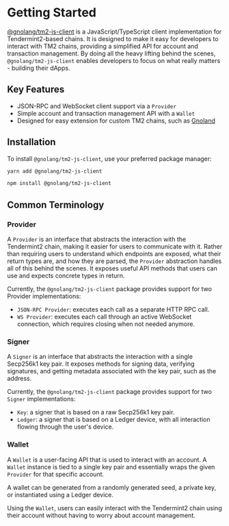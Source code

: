 # Getting Started

[@gnolang/tm2-js-client](https://github.com/gnolang/tm2-js-client) is a JavaScript/TypeScript client implementation for
Tendermint2-based chains. It is designed to make it
easy for developers to interact with TM2 chains, providing a simplified API for account and transaction management. By
doing all the heavy lifting behind the scenes, `@gnolang/tm2-js-client` enables developers to focus on what really
matters -
building their dApps.

## Key Features

- JSON-RPC and WebSocket client support via a `Provider`
- Simple account and transaction management API with a `Wallet`
- Designed for easy extension for custom TM2 chains, such as [Gnoland](https://gno.land)

## Installation

To install `@gnolang/tm2-js-client`, use your preferred package manager:

```bash
yarn add @gnolang/tm2-js-client
```

```bash
npm install @gnolang/tm2-js-client
```

## Common Terminology

### Provider

A `Provider` is an interface that abstracts the interaction with the Tendermint2 chain, making it easier for users to
communicate with it. Rather than requiring users to understand which endpoints are exposed, what their return types are,
and how they are parsed, the `Provider` abstraction handles all of this behind the scenes. It exposes useful API methods
that users can use and expects concrete types in return.

Currently, the `@gnolang/tm2-js-client` package provides support for two Provider implementations:

- `JSON-RPC Provider`: executes each call as a separate HTTP RPC call.
- `WS Provider`: executes each call through an active WebSocket connection, which requires closing when not needed
  anymore.

### Signer

A `Signer` is an interface that abstracts the interaction with a single Secp256k1 key pair. It exposes methods for
signing data, verifying signatures, and getting metadata associated with the key pair, such as the address.

Currently, the `@gnolang/tm2-js-client` package provides support for two `Signer` implementations:

- `Key`: a signer that is based on a raw Secp256k1 key pair.
- `Ledger`: a signer that is based on a Ledger device, with all interaction flowing through the user's device.

### Wallet

A `Wallet` is a user-facing API that is used to interact with an account. A `Wallet` instance is tied to a single key
pair and essentially wraps the given `Provider` for that specific account.

A wallet can be generated from a randomly generated seed, a private key, or instantiated using a Ledger device.

Using the `Wallet`, users can easily interact with the Tendermint2 chain using their account without having to worry
about account management.